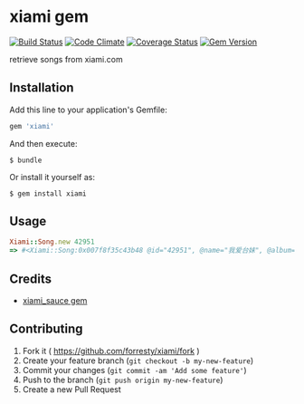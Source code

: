 # xiami gem

[![Build Status](https://travis-ci.org/forresty/xiami.svg)](https://travis-ci.org/forresty/xiami)
[![Code Climate](https://codeclimate.com/github/forresty/xiami/badges/gpa.svg)](https://codeclimate.com/github/forresty/xiami)
[![Coverage Status](https://coveralls.io/repos/forresty/xiami/badge.png)](https://coveralls.io/r/forresty/xiami)
[![Gem Version](https://badge.fury.io/rb/xiami.svg)](http://badge.fury.io/rb/xiami)

retrieve songs from xiami.com

## Installation

Add this line to your application's Gemfile:

```ruby
gem 'xiami'
```

And then execute:

    $ bundle

Or install it yourself as:

    $ gem install xiami


## Usage

```ruby
Xiami::Song.new 42951
=> #<Xiami::Song:0x007f8f35c43b48 @id="42951", @name="我爱台妹", @album=#<Xiami::Album:0x007f8f35c63560 @id="3488", @name="Wake Up", @cover_url="http://img.xiami.net/images/album/img24/724/34881343112513_3.jpg">, @artist=#<Xiami::Artist:0x007f8f35c79cc0 @id="724", @name="MC HotDog;张震岳">, @temporary_url="http://m5.file.xiami.com/724/724/3488/42951_28196_l.mp3?auth_key=77abde259cd6566a5c4222b4cca7331c-1416441600-0-null">
```

## Credits

- [xiami_sauce gem](https://github.com/ranmocy/xiami_sauce)

## Contributing

1. Fork it ( https://github.com/forresty/xiami/fork )
2. Create your feature branch (`git checkout -b my-new-feature`)
3. Commit your changes (`git commit -am 'Add some feature'`)
4. Push to the branch (`git push origin my-new-feature`)
5. Create a new Pull Request
